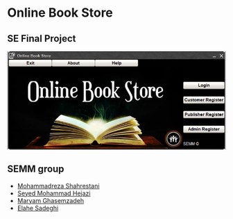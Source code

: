 # Online Book Store

## SE Final Project  

<img src=res/img/mainMenu.png></img>  
  
## SEMM group
* [Mohammadreza Shahrestani](https://github.com/m-shahrestani "Mohammadreza Shahrestani")
* [Seyed Mohammad Hejazi](https://github.com/smohammadhejazi "Seyed Mohammad Hejazi")
* [Maryam Ghasemzadeh](https://github.com/maryamghasemzadeh "Maryam Ghasemzadeh")
* [Elahe Sadeghi](https://github.com/elahesdi "Elahe Sadeghi")
